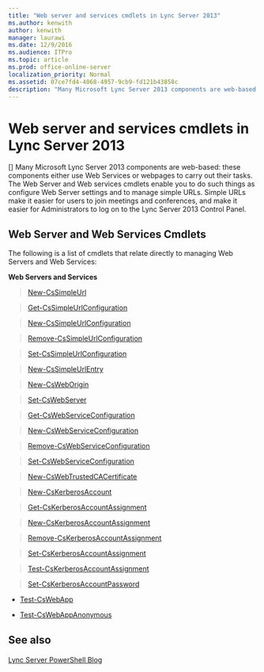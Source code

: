 ```yaml
---
title: "Web server and services cmdlets in Lync Server 2013"
ms.author: kenwith
author: kenwith
manager: laurawi
ms.date: 12/9/2016
ms.audience: ITPro
ms.topic: article
ms.prod: office-online-server
localization_priority: Normal
ms.assetid: 07ce7fd4-4068-4957-9cb9-fd121b43858c
description: "Many Microsoft Lync Server 2013 components are web-based: these components either use Web Services or webpages to carry out their tasks. The Web Server and Web services cmdlets enable you to do such things as configure Web Server settings and to manage simple URLs. Simple URLs make it easier for users to join meetings and conferences, and make it easier for Administrators to log on to the Lync Server 2013 Control Panel."
---
```


# Web server and services cmdlets in Lync Server 2013
[]
Many Microsoft Lync Server 2013 components are web-based: these components either use Web Services or webpages to carry out their tasks. The Web Server and Web services cmdlets enable you to do such things as configure Web Server settings and to manage simple URLs. Simple URLs make it easier for users to join meetings and conferences, and make it easier for Administrators to log on to the Lync Server 2013 Control Panel. 
  
## Web Server and Web Services Cmdlets

The following is a list of cmdlets that relate directly to managing Web Servers and Web Services:
  
 **Web Servers and Services**
  
> [New-CsSimpleUrl](new-cssimpleurl.md)
    
> [Get-CsSimpleUrlConfiguration](get-cssimpleurlconfiguration.md)
    
> [New-CsSimpleUrlConfiguration](new-cssimpleurlconfiguration.md)
    
> [Remove-CsSimpleUrlConfiguration](remove-cssimpleurlconfiguration.md)
    
> [Set-CsSimpleUrlConfiguration](set-cssimpleurlconfiguration.md)
    
> [New-CsSimpleUrlEntry](new-cssimpleurlentry.md)
    
> [New-CsWebOrigin](new-csweborigin.md)
    
> [Set-CsWebServer](set-cswebserver.md)
    
> [Get-CsWebServiceConfiguration](get-cswebserviceconfiguration.md)
    
> [New-CsWebServiceConfiguration](new-cswebserviceconfiguration.md)
    
> [Remove-CsWebServiceConfiguration](remove-cswebserviceconfiguration.md)
    
> [Set-CsWebServiceConfiguration](set-cswebserviceconfiguration.md)
    
> [New-CsWebTrustedCACertificate](new-cswebtrustedcacertificate.md)
    
> [New-CsKerberosAccount](new-cskerberosaccount.md)
    
> [Get-CsKerberosAccountAssignment](get-cskerberosaccountassignment.md)
    
> [New-CsKerberosAccountAssignment](new-cskerberosaccountassignment.md)
    
> [Remove-CsKerberosAccountAssignment](remove-cskerberosaccountassignment.md)
    
> [Set-CsKerberosAccountAssignment](set-cskerberosaccountassignment.md)
    
> [Test-CsKerberosAccountAssignment](test-cskerberosaccountassignment.md)
    
> [Set-CsKerberosAccountPassword](set-cskerberosaccountpassword.md)
    
- [Test-CsWebApp](test-cswebapp.md)
    
- [Test-CsWebAppAnonymous](test-cswebappanonymous.md)
    
## See also

#### 

[Lync Server PowerShell Blog](https://go.microsoft.com/fwlink/p/?linkId=203150)

